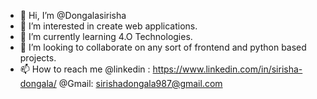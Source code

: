 - 👋 Hi, I’m @Dongalasirisha
- 👀 I’m interested in create web applications.
- 🌱 I’m currently learning 4.O Technologies.
- 💞️ I’m looking to collaborate on any sort of frontend and python based projects.
- 📫 How to reach me @linkedin : https://www.linkedin.com/in/sirisha-dongala/
                      @Gmail: sirishadongala987@gmail.com

<!---
Dongalasirisha/Dongalasirisha is a ✨ special ✨ repository because its `README.md` (this file) appears on your GitHub profile.
You can click the Preview link to take a look at your changes.
--->
